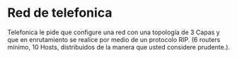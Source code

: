 # Red de telefonica

Telefonica le pide que configure una red con una topología de 3 Capas y que en enrutamiento se realice por medio de un protocolo RIP. (6 routers mínimo, 10 Hosts, distribuidos de la manera que usted considere prudente.).

